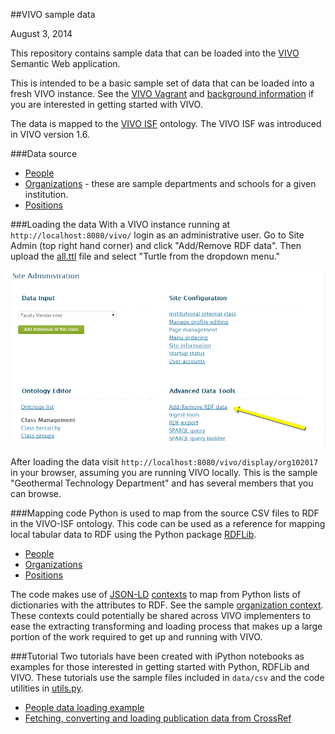 ##VIVO sample data

August 3, 2014

This repository contains sample data that can be loaded into the [VIVO](http://vivoweb.org/) Semantic Web application.

This is intended to be a basic sample set of data that can be loaded into a fresh VIVO instance.  See the [VIVO Vagrant](https://github.com/lawlesst/vivo-vagrant) and [background information](https://wiki.duraspace.org/display/VIVO/Learning+about+VIVO) if you are interested in getting started with VIVO.

The data is mapped to the [VIVO ISF](https://wiki.duraspace.org/display/VIVO/VIVO-ISF+Ontology) ontology.  The VIVO ISF was introduced in VIVO version 1.6.


###Data source

 * [People](data/csv/people.csv)
 * [Organizations](data/csv/organizations.csv) - these are sample departments and schools for a given institution.
 * [Positions](data/csv/positions.csv)

###Loading the data
With a VIVO instance running at `http://localhost:8080/vivo/` login as an administrative user.  Go to Site Admin (top right hand corner) and click "Add/Remove RDF data".  Then upload the [all.ttl](data/rdf/all.ttl) file and select "Turtle from the dropdown menu."

![ScreenShot](tutorial/images/add_remove_rdf.png)

After loading the data visit `http://localhost:8080/vivo/display/org102017` in your browser, assuming you are running VIVO locally.  This is the sample "Geothermal Technology Department" and has several members that you can browse.

###Mapping code
Python is used to map from the source CSV files to RDF in the VIVO-ISF ontology.  This code can be used as a reference for mapping local tabular data to RDF using the Python package [RDFLib](https://github.com/RDFLib/rdflib).

* [People](people.py)
* [Organizations](organizations.py)
* [Positions](positions.py)

The code makes use of [JSON-LD](http://www.w3.org/TR/json-ld/) [contexts](http://www.w3.org/TR/json-ld/#the-context) to map from Python lists of dictionaries with the attributes to RDF.  See the sample [organization context](organizations.py#L20).  These contexts could potentially be shared across VIVO implementers to ease the extracting transforming and loading process that makes up a large portion of the work required to get up and running with VIVO. 

###Tutorial
Two tutorials have been created with iPython notebooks as examples for those interested in getting started with Python, RDFLib and VIVO.  These tutorials use the sample files included in `data/csv` and the code utilities in [utils.py](utils.py).  

 * [People data loading example](http://nbviewer.ipython.org/github/lawlesst/vivo-sample-data/blob/master/tutorial/demo-vivo-ingest.ipynb)
 * [Fetching, converting and loading publication data from CrossRef](http://nbviewer.ipython.org/github/lawlesst/vivo-sample-data/blob/master/tutorial/publications-ingest.ipynb)